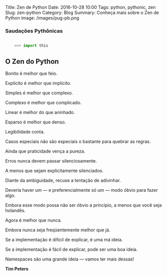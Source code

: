 Title: Zen de Python
Date: 2016-10-28 10:00
Tags: python, pythonic, zen
Slug: zen-python
Category: Blog
Summary: Conheça mais sobre o Zen de Python
image: /images/pug-pb.png

### Saudações Pythônicas

``` python

    >>> import this
```

## O Zen do Python

Bonito é melhor que feio.

Explícito é melhor que implícito.

Simples é melhor que complexo.

Complexo é melhor que complicado.

Linear é melhor do que aninhado.

Esparso é melhor que denso.

Legibilidade conta.

Casos especiais não são especiais o bastante para quebrar as regras.

Ainda que praticidade vença a pureza.

Erros nunca devem passar silenciosamente.

A menos que sejam explicitamente silenciados.

Diante da ambiguidade, recuse a tentação de adivinhar.

Deveria haver um — e preferencialmente só um — modo óbvio para fazer algo.

Embora esse modo possa não ser óbvio a princípio, a menos que você seja holandês.

Agora é melhor que nunca.

Embora nunca seja freqüentemente melhor que já.

Se a implementação é difícil de explicar, é uma má ideia.

Se a implementação é fácil de explicar, pode ser uma boa ideia.

Namespaces são uma grande ideia — vamos ter mais dessas!


**Tim Peters**